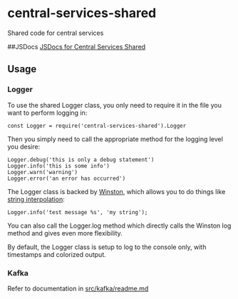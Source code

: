 # central-services-shared
Shared code for central services

##JSDocs
[JSDocs for Central Services Shared](/central-services-shared/docs/index.html)

## Usage
### Logger 
To use the shared Logger class, you only need to require it in the file you want to perform logging in:

```
const Logger = require('central-services-shared').Logger
```

Then you simply need to call the appropriate method for the logging level you desire:

```
Logger.debug('this is only a debug statement')
Logger.info('this is some info')
Logger.warn('warning')
Logger.error('an error has occurred')
```

The Logger class is backed by [Winston](https://github.com/winstonjs/winston), which allows you to do things like [string interpolation](https://github.com/winstonjs/winston#string-interpolation):

```
Logger.info('test message %s', 'my string');
```

You can also call the Logger.log method which directly calls the Winston log method and gives even more flexibility.

By default, the Logger class is setup to log to the console only, with timestamps and colorized output.

### Kafka

Refer to documentation in [src/kafka/readme.md](./src/kafka/readme.md)
